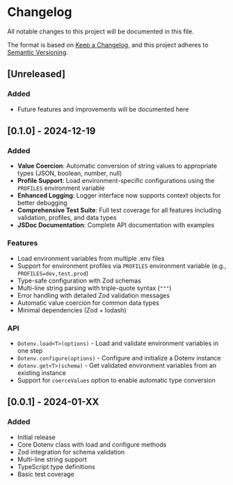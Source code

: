 # Changelog

All notable changes to this project will be documented in this file.

The format is based on [Keep a Changelog](https://keepachangelog.com/en/1.0.0/),
and this project adheres to [Semantic Versioning](https://semver.org/spec/v2.0.0.html).

## [Unreleased]

### Added

- Future features and improvements will be documented here

## [0.1.0] - 2024-12-19

### Added

- **Value Coercion**: Automatic conversion of string values to appropriate types (JSON, boolean, number, null)
- **Profile Support**: Load environment-specific configurations using the `PROFILES` environment variable
- **Enhanced Logging**: Logger interface now supports context objects for better debugging
- **Comprehensive Test Suite**: Full test coverage for all features including validation, profiles, and data types
- **JSDoc Documentation**: Complete API documentation with examples

### Features

- Load environment variables from multiple .env files
- Support for environment profiles via `PROFILES` environment variable (e.g., `PROFILES=dev,test,prod`)
- Type-safe configuration with Zod schemas
- Multi-line string parsing with triple-quote syntax (`"""`)
- Error handling with detailed Zod validation messages
- Automatic value coercion for common data types
- Minimal dependencies (Zod + lodash)

### API

- `Dotenv.load<T>(options)` - Load and validate environment variables in one step
- `Dotenv.configure(options)` - Configure and initialize a Dotenv instance
- `dotenv.get<T>(schema)` - Get validated environment variables from an existing instance
- Support for `coerceValues` option to enable automatic type conversion

## [0.0.1] - 2024-01-XX

### Added

- Initial release
- Core Dotenv class with load and configure methods
- Zod integration for schema validation
- Multi-line string support
- TypeScript type definitions
- Basic test coverage
